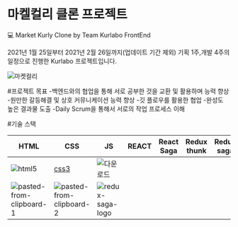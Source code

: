 # 마켈컬리 클론 프로젝트

💻 Market Kurly Clone
by Team Kurlabo FrontEnd


2021년 1월 25일부터 2021년 2월 26일까지(업데이트 기간 제외) 기획 1주,개발 4주의 일정으로 진행한 Kurlabo 프로젝트입니다.


![마켓컬리](https://user-images.githubusercontent.com/76701139/120295932-96a9e680-c302-11eb-8ad1-d2e6f272518d.gif)



#프로젝트 목표
-백엔드와의 협업을 통해 서로 공부한 것을 교환 및 활용하며 능력 향상
-원만한 갈등해결 및 상호 커뮤니케이션 능력 향상
-깃 플로우를 활용한 협업
-완성도 높은 결과물 도출
-Daily Scrum을 통해서 서로의 작업 프로세스 이해

#기술 스택

HTML|CSS|JS|REACT|React Saga|Redux thunk|Redux saga|Tailwind CSS|
|------|---|---|---|---|---|---|---|
|![html5](https://user-images.githubusercontent.com/76701139/120295990-a45f6c00-c302-11eb-8407-bbc32edd71c8.png)|[css3](https://user-images.githubusercontent.com/76701139/120296004-a7f2f300-c302-11eb-9b40-9659920b7f59.png)|![다운로드](https://user-images.githubusercontent.com/76701139/120296196-d7096480-c302-11eb-8414-3440ac8900f0.png)
|![pasted-from-clipboard-1](https://user-images.githubusercontent.com/76701139/120296252-e5f01700-c302-11eb-96f9-cb8d93272fe6.png)|![pasted-from-clipboard-2](https://user-images.githubusercontent.com/76701139/120296263-e9839e00-c302-11eb-9ef0-085561294d17.png)|![redux-saga-logo](https://user-images.githubusercontent.com/76701139/120296704-5a2aba80-c303-11eb-873a-a3aa2361cc1d.png)|







